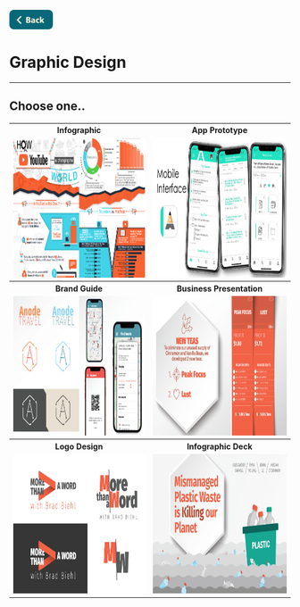 <a name="top"></a>
[<img src="../Buttons/SVG/back.svg" height="35" width="auto"/>](../README.md/#graphicdesign)
<br>

# Graphic Design
<hr>

## Choose one..

<table>
  <tr>
    <th><b>Infographic</b></th>
    <th><b>App Prototype</b></th>
  </tr>
  <tr>
    <td><a href="Infographic.md/#top"><img src="../Buttons/PNG/youtube infographic.png" height="250" width="auto"/></a></td>
    <td><a href="MobileApp.md/#top"><img src="../Buttons/PNG/alphanote.png" height="250" width="auto"/></a></td>
  </tr>
  <tr>
    <th><b>Brand Guide</b></th>
    <th><b>Business Presentation</b></th>
  </tr>
  <tr>
    <td><a href="BrandGuide.md/#top"><img src="../Buttons/PNG/anode.png" height="250" width="auto"/></a></td>
    <td><a href="BusinessPresentation.md/#top"><img src="../Buttons/PNG/efficiency revision.png" height="250" width="auto"/></a></td>
  </tr>
  <tr>
    <th><b>Logo Design</b></th>
    <th><b>Infographic Deck</b></th>
  </tr>
  <tr>
    <td><a href="LogoDesign.md/#top"><img src="../Buttons/PNG/more than a word.png" height="250" width="auto"/></a></td>
    <td><a href="PlasticWasteDeck.md/#top"><img src="../Buttons/PNG/plastic waste.png" height="250" width="auto"/></a></td>
  </tr>
</table>
